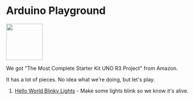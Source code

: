# Arduino Playground


<img src="https://m.media-amazon.com/images/I/51+A+WuEC0L._AC_SL1000_.jpg" height="100px" />

We got "The Most Complete Starter Kit UNO R3 Project" from Amazon.

It has a lot of pieces. No idea what we're doing, but let's play.

1. [Hello World Blinky Lights](hello_world_blinky_lights/hello_world_blinky_lights.ino) - Make some lights blink so we know it's alive.
